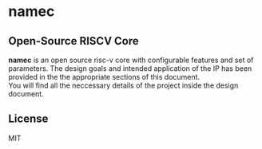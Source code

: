 # namec
## Open-Source RISCV Core

**namec** is an open source risc-v core with configurable features and set of parameters. The design goals and intended application of the IP has been provided in the the appropriate sections of this document. </br>
You will find all the neccessary details of the project inside the design document.

## License

MIT
